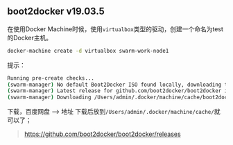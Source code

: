 ## boot2docker v19.03.5
在使用Docker Machine时候，使用`virtualbox`类型的驱动，创建一个命名为test的Docker主机。
```bash
docker-machine create -d virtualbox swarm-work-node1
```
提示：
```bash
Running pre-create checks...
(swarm-manager) No default Boot2Docker ISO found locally, downloading the latest release...
(swarm-manager) Latest release for github.com/boot2docker/boot2docker is v19.03.5
(swarm-manager) Downloading /Users/admin/.docker/machine/cache/boot2docker.iso from https://github.com/boot2docker/boot2docker/releases/download/v19.03.5/boot2docker.iso
```

下载，百度网盘 --> 地址
下载后放到`/Users/admin/.docker/machine/cache/`就可以了；



>https://github.com/boot2docker/boot2docker/releases